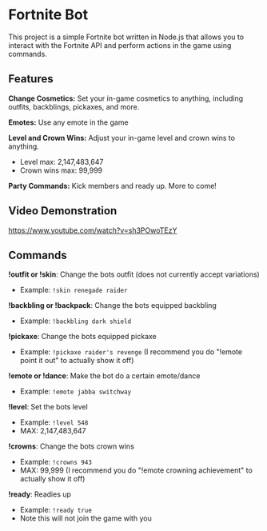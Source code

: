 
# Fortnite Bot
This project is a simple Fortnite bot written in Node.js that allows you to interact with the Fortnite API and perform actions in the game using commands.
## Features 
**Change Cosmetics:** Set your in-game cosmetics to anything, including outfits, backblings, pickaxes, and more.

**Emotes:** Use any emote in the game

**Level and Crown Wins:** Adjust your in-game level and crown wins to anything. 


- Level max: 2,147,483,647
- Crown wins max: 99,999

**Party Commands:** Kick members and ready up. More to come!

## Video Demonstration

https://www.youtube.com/watch?v=sh3POwoTEzY

## Commands
**!outfit or !skin**: Change the bots outfit (does not currently accept variations)
- Example: ``!skin renegade raider``

**!backbling or !backpack**: Change the bots equipped backbling
- Example: ``!backbling dark shield``

**!pickaxe**: Change the bots equipped pickaxe
- Example: ``!pickaxe raider's revenge``
(I recommend you do "!emote point it out" to actually show it off)

**!emote or !dance**: Make the bot do a certain emote/dance
- Example: ``!emote jabba switchway``

**!level**: Set the bots level 
- Example: ``!level 548``
- MAX: 2,147,483,647

**!crowns**: Change the bots crown wins
- Example: ``!crowns 943``
- MAX: 99,999
(I recommend you do "!emote crowning achievement" to actually show it off)

**!ready**: Readies up
- Example: ``!ready true``
- Note this will not join the game with you
